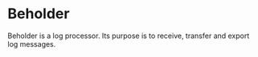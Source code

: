 # Beholder

Beholder is a log processor. Its purpose is to receive, transfer and export log messages.
